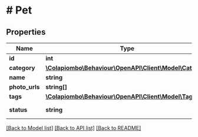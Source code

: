 # # Pet

## Properties

Name | Type | Description | Notes
------------ | ------------- | ------------- | -------------
**id** | **int** |  | [optional]
**category** | [**\Colapiombo\Behaviour\OpenAPI\Client\Model\Category**](Category.md) |  | [optional]
**name** | **string** |  |
**photo_urls** | **string[]** |  |
**tags** | [**\Colapiombo\Behaviour\OpenAPI\Client\Model\Tag[]**](Tag.md) |  | [optional]
**status** | **string** | pet status in the store | [optional]

[[Back to Model list]](../../README.md#models) [[Back to API list]](../../README.md#endpoints) [[Back to README]](../../README.md)
